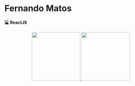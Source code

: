 # Fernando Matos
#### 💻 ReactJS
<div align="center">
  <a href="https://github.com/matosmp">
  <img height="160em" src="https://github-readme-stats.vercel.app/api?username=matosmp&show_icons=true&theme=dracula&include_all_commits=true&count_private=true"/>
  <img height="160em" src="https://github-readme-stats.vercel.app/api/top-langs/?username=matosmp&layout=compact&langs_count=7&theme=dracula"/>
</div>

